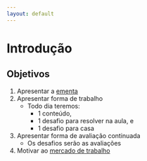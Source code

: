 ```yaml
---
layout: default
---
```


# [](#header-1) Introdução

## [](#header-2) Objetivos

1. Apresentar a [ementa](http://diatinf.ifrn.edu.br/lib/exe/fetch.php?media=cursos:tecnicos:ii:info1_-_fundamentos_de_logica_e_algoritmos.pdf)
2. Apresentar forma de trabalho
   - Todo dia teremos:
     - 1 conteúdo,
     - 1 desafio para resolver na aula, e
     - 1 desafio para casa
3. Apresentar forma de avaliação continuada
   - Os desafios serão as avaliações
4. Motivar ao [mercado de trabalho](../slides/2018-Profissoes.pdf)
